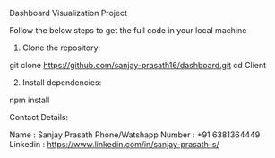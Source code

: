 Dashboard Visualization Project

Follow the below steps to get the full code in your local machine

1. Clone the repository:

git clone https://github.com/sanjay-prasath16/dashboard.git
cd Client

2. Install dependencies:

npm install

Contact Details:

Name                   : Sanjay Prasath
Phone/Watshapp Number  : +91 6381364449
Linkedin               : https://www.linkedin.com/in/sanjay-prasath-s/